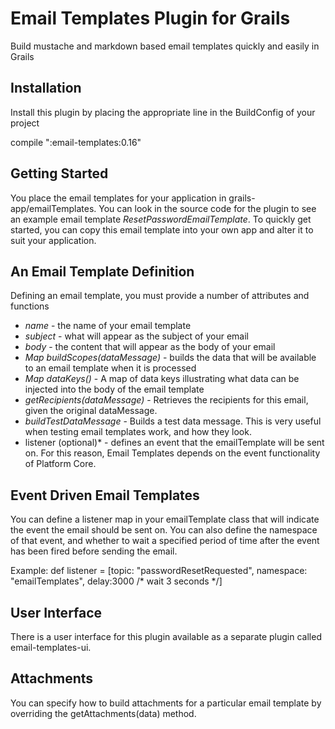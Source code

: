 Email Templates Plugin for Grails
=================================

Build mustache and markdown based email templates quickly and easily in Grails

Installation
------------

Install this plugin by placing the appropriate line in the BuildConfig of your project

  compile ":email-templates:0.16"

Getting Started
---------------
You place the email templates for your application in grails-app/emailTemplates. You can look in the source code for the plugin
to see an example email template _ResetPasswordEmailTemplate_. To quickly get started, you can copy this email template into your own app and alter it to suit your application.

An Email Template Definition
----------------------------

Defining an email template, you must provide a number of attributes and functions

* *name* - the name of your email template
* *subject* - what will appear as the subject of your email
* *body* - the content that will appear as the body of your email
* *Map buildScopes(dataMessage)* - builds the data that will be available to an email template when it is processed
* *Map dataKeys()* -  A map of data keys illustrating what data can be injected into the body of the email template
* *getRecipients(dataMessage)* - Retrieves the recipients for this email, given the original dataMessage. 
* *buildTestDataMessage* - Builds a test data message. This is very useful when testing email templates work, and how they look.
* listener (optional)* - defines an event that the emailTemplate will be sent on. For this reason, Email Templates depends on the event functionality of Platform Core.

Event Driven Email Templates
----------------------------
You can define a listener map in your emailTemplate class that will indicate the event the email should be sent on. You can also define the namespace of that event, and whether to 
wait a specified period of time after the event has been fired before sending the email.

Example:
    def listener = [topic: "passwordResetRequested", namespace: "emailTemplates", delay:3000 /* wait 3 seconds */]


User Interface
--------------
There is a user interface for this plugin available as a separate plugin called email-templates-ui.

Attachments
-----------
You can specify how to build attachments for a particular email template by overriding the getAttachments(data) method.
